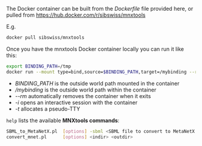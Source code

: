 The Docker container can be built from the _Dockerfile_ file provided here, or pulled from https://hub.docker.com/r/sibswiss/mnxtools

E.g.
```bash
docker pull sibswiss/mnxtools
```

Once you have the mnxtools Docker container locally you can run it like this:
```bash
export BINDING_PATH=/tmp
docker run --mount type=bind,source=$BINDING_PATH,target=/mybinding --rm -i -t sibswiss/mnxtools
```
- *BINDING_PATH* is the outside world path mounted in the container
- */mybinding* is the outside world path within the container
- *--rm* automatically removes the container when it exits
- *-i* opens an interactive session with the container
- *-t* allocates a pseudo-TTY



```help``` lists the available **MNXtools commands**:
```bash
SBML_to_MetaNetX.pl  [options] -sbml <SBML file to convert to MetaNetX TSV format> -outdir <dir>
convert_mnet.pl      [options] <indir> <outdir>

```
